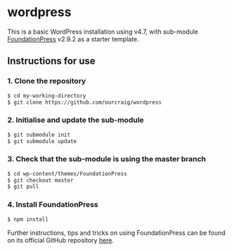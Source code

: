 # wordpress

This is a basic WordPress installation using v4.7, with sub-module [FoundationPress](https://github.com/olefredrik/FoundationPress) v2.9.2 as a starter template.

## Instructions for use

### 1. Clone the repository
```bash
$ cd my-working-directory
$ git clone https://github.com/ourcraig/wordpress
```

### 2. Initialise and update the sub-module
```bash
$ git submodule init
$ git submodule update
```

### 3. Check that the sub-module is using the master branch
```bash
$ cd wp-content/themes/FoundationPress
$ git checkout master
$ git pull
```

### 4. Install FoundationPress
```bash
$ npm install
```

Further instructions, tips and tricks on using FoundationPress can be found on its official GitHub repository [here](https://github.com/olefredrik/FoundationPress).